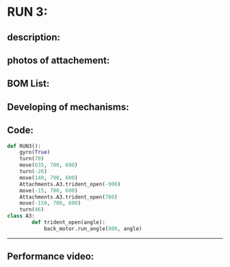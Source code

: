 



# RUN 3:

 description:
----

 photos of attachement:
----

 BOM List:
----

Developing of mechanisms:
----

 Code:
----

```python
def RUN3():
    gyro(True)
    turn(70)
    move(635, 700, 600)
    turn(-26)
    move(140, 700, 600)
    Attachments.A3.trident_open(-900)
    move(-15, 700, 600)
    Attachments.A3.trident_open(700)
    move(-150, 700, 600)
    turn(46)
class A3:
        def trident_open(angle):
            back_motor.run_angle(800, angle)
``` 
----


Performance video:
----
